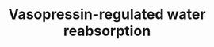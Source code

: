 ---
annotations:
- id: PW:0000491
  parent: regulatory pathway
  type: Pathway Ontology
  value: vasopressin signaling pathway
- id: PW:0000419
  parent: regulatory pathway
  type: Pathway Ontology
  value: water transport pathway
- id: CL:1000497
  parent: animal cell
  type: Cell Type Ontology
  value: kidney cell
authors:
- Khanspers
description: This pathway describes Vasopressin-regulated water reabsorption from
  the kidney tubules of the nephrons back into the circulation. Vasopressin, antidiuretic
  hormone (ADH), is a peptide hormone produced in neurons of the hypothalamus in response
  to changes in response to extracellular fluid hypertonicity (hyperosmolality), and
  is secreted into the circulation. When it reaches the kidney, it binds to Vasopressin
  2 receptors, triggering an intracellular signaling cascade that ultimately leads
  to aquaporin 2 (AQP2) vesicles inserted in the apical membrane. This increases the
  water permeability of the membrane. An osmotic gradient then drives water transport
  from the collecting duct through AQP2, and water exits the cell on the basolateral
  side, and back into the circulation.  This description was adapted from [https://en.wikipedia.org/wiki/Vasopressin
  Wikipedia] and [https://www.genome.jp/entry/pathway+map04962 KEGG].  This pathway
  was modeled from [https://www.genome.jp/entry/pathway+map04962 KEGG].
last-edited: 2021-08-23
organisms:
- Homo sapiens
redirect_from:
- /index.php/Pathway:WP5085
- /instance/WP5085
revision: null
schema-jsonld:
- '@context': https://schema.org/
  '@id': https://wikipathways.github.io/pathways/WP5085.html
  '@type': Dataset
  creator:
    '@type': Organization
    name: WikiPathways
  description: This pathway describes Vasopressin-regulated water reabsorption from
    the kidney tubules of the nephrons back into the circulation. Vasopressin, antidiuretic
    hormone (ADH), is a peptide hormone produced in neurons of the hypothalamus in
    response to changes in response to extracellular fluid hypertonicity (hyperosmolality),
    and is secreted into the circulation. When it reaches the kidney, it binds to
    Vasopressin 2 receptors, triggering an intracellular signaling cascade that ultimately
    leads to aquaporin 2 (AQP2) vesicles inserted in the apical membrane. This increases
    the water permeability of the membrane. An osmotic gradient then drives water
    transport from the collecting duct through AQP2, and water exits the cell on the
    basolateral side, and back into the circulation.  This description was adapted
    from [https://en.wikipedia.org/wiki/Vasopressin Wikipedia] and [https://www.genome.jp/entry/pathway+map04962
    KEGG].  This pathway was modeled from [https://www.genome.jp/entry/pathway+map04962
    KEGG].
  keywords:
  - ADCY3
  - ADCY6
  - ADCY9
  - AQP2
  - AQP3
  - AQP4
  - ARHGDIA
  - ARHGDIB
  - ARHGDIG
  - AVP
  - AVPR2
  - CREB1
  - CREB3
  - CREB3L1
  - CREB3L2
  - CREB3L3
  - CREB3L4
  - CREB5
  - DCTN1
  - DCTN2
  - DCTN4
  - DCTN5
  - DCTN6
  - DYNC1H1
  - DYNC1I1
  - DYNC1I2
  - DYNC1LI1
  - DYNC1LI2
  - DYNC2H1
  - DYNC2LI1
  - DYNLL1
  - DYNLL2
  - GNAS
  - NSF
  - PRKACA
  - PRKACB
  - PRKACG
  - RAB11A
  - RAB11B
  - RAB5A
  - RAB5B
  - RAB5C
  - STX4
  - VAMP2
  - Water
  - cAMP
  license: CC0
  name: Vasopressin-regulated water reabsorption
seo: CreativeWork
title: Vasopressin-regulated water reabsorption
wpid: WP5085
---